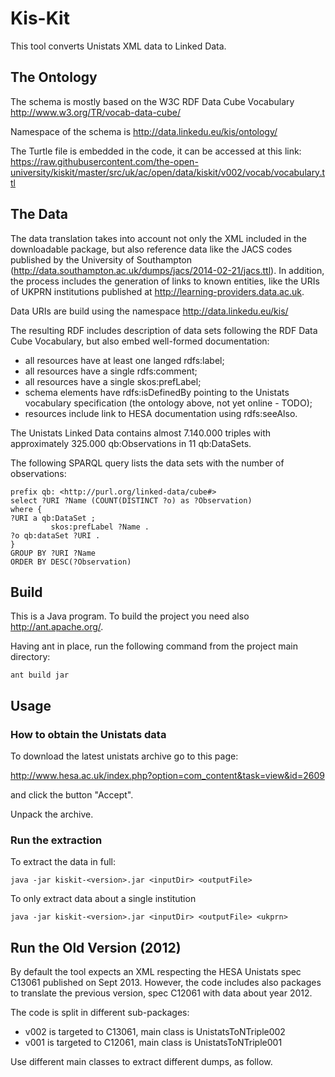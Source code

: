 # Kis-Kit
This tool converts Unistats XML data to Linked Data.
## The Ontology
The schema is mostly based on the W3C RDF Data Cube Vocabulary http://www.w3.org/TR/vocab-data-cube/

Namespace of the schema is http://data.linkedu.eu/kis/ontology/

The Turtle file is embedded in the code, it can be accessed at this link: https://raw.githubusercontent.com/the-open-university/kiskit/master/src/uk/ac/open/data/kiskit/v002/vocab/vocabulary.ttl

## The Data
The data translation takes into account not only the XML included in the downloadable package, but also reference data like the JACS codes published by the University of Southampton (http://data.southampton.ac.uk/dumps/jacs/2014-02-21/jacs.ttl). In addition, the process includes the generation of links to known entities, like the URIs of UKPRN institutions published at http://learning-providers.data.ac.uk.

Data URIs are build using the namespace http://data.linkedu.eu/kis/

The resulting RDF includes description of data sets following the RDF Data Cube Vocabulary, but also embed well-formed documentation: 

 - all resources have at least one langed rdfs:label; 
 - all resources have a single rdfs:comment; 
 - all resources have a single skos:prefLabel; 
 - schema elements have rdfs:isDefinedBy pointing to the Unistats vocabulary specification (the ontology above, not yet online - TODO); 
 - resources include link to HESA documentation using rdfs:seeAlso.

The Unistats Linked Data contains almost 7.140.000 triples with approximately 325.000 qb:Observations in 11 qb:DataSets.

The following SPARQL query lists the data sets with the number of observations:
```   
prefix qb: <http://purl.org/linked-data/cube#> 
select ?URI ?Name (COUNT(DISTINCT ?o) as ?Observation)
where {
?URI a qb:DataSet ;
         skos:prefLabel ?Name .
?o qb:dataSet ?URI .
} 
GROUP BY ?URI ?Name 
ORDER BY DESC(?Observation)	
```
## Build
This is a Java program.
To build the project you need also http://ant.apache.org/. 

Having ant in place, run the following command from the project main directory:
```
ant build jar
```
## Usage
### How to obtain the Unistats data
To download the latest unistats archive go to this page: 

http://www.hesa.ac.uk/index.php?option=com_content&task=view&id=2609

and click the button "Accept".

Unpack the archive. 

### Run the extraction
To extract the data in full:
```
java -jar kiskit-<version>.jar <inputDir> <outputFile>
```
To only extract data about a single institution
```
java -jar kiskit-<version>.jar <inputDir> <outputFile> <ukprn>
```
## Run the Old Version (2012)
By default the tool expects an XML respecting the HESA Unistats spec C13061 published on Sept 2013.
However, the code includes also packages to translate the previous version, spec C12061 with data about year 2012.

The code is split in different sub-packages:
 * v002 is targeted to C13061, main class is UnistatsToNTriple002
 * v001 is targeted to C12061, main class is UnistatsToNTriple001

Use different main classes to extract different dumps, as follow.





